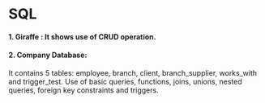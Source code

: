 # SQL


#### 1. Giraffe : It shows use of CRUD operation. 

#### 2. Company Database: 
It contains 5 tables: employee, branch, client, branch_supplier, works_with and trigger_test.
Use of basic queries, functions, joins, unions, nested queries, foreign key constraints and triggers.
 

